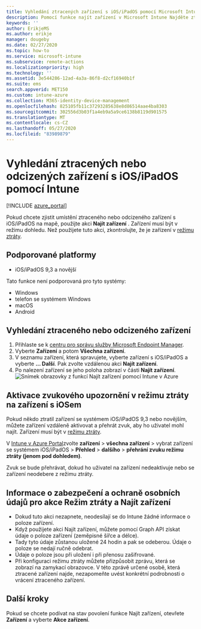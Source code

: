 ```yaml
---
title: Vyhledání ztracených zařízení s iOS/iPadOS pomocí Microsoft Intune – Azure | Microsoft Docs
description: Pomocí funkce najít zařízení v Microsoft Intune Najděte ztracená nebo odcizená zařízení s iOS/iPadOS. Získejte podrobnosti o zabezpečení a ochraně osobních údajů při používání akce Najít zařízení.
keywords: ''
author: ErikjeMS
ms.author: erikje
manager: dougeby
ms.date: 02/27/2020
ms.topic: how-to
ms.service: microsoft-intune
ms.subservice: remote-actions
ms.localizationpriority: high
ms.technology: ''
ms.assetid: 3e544286-12ad-4a3a-86f8-d2cf16940b1f
ms.suite: ems
search.appverid: MET150
ms.custom: intune-azure
ms.collection: M365-identity-device-management
ms.openlocfilehash: 825105fb11c37293285638e8d86514aae4ba8303
ms.sourcegitcommit: 302556d3b03f1a4eb9a5a9ce6138b8119d901575
ms.translationtype: MT
ms.contentlocale: cs-CZ
ms.lasthandoff: 05/27/2020
ms.locfileid: "83989879"
---
```

# <a name="locate-lost-or-stolen-iosipados-devices-with-intune"></a>Vyhledání ztracených nebo odcizených zařízení s iOS/iPadOS pomocí Intune

[!INCLUDE [azure_portal](../includes/azure_portal.md)]

Pokud chcete zjistit umístění ztraceného nebo odcizeného zařízení s iOS/iPadOS na mapě, použijte akci **Najít zařízení** . Zařízení musí být v režimu dohledu. Než použijete tuto akci, zkontrolujte, že je zařízení v [režimu ztráty](device-lost-mode.md).

## <a name="supported-platforms"></a>Podporované platformy

- iOS/iPadOS 9,3 a novější

Tato funkce není podporovaná pro tyto systémy: 
- Windows
- telefon se systémem Windows
- macOS
- Android

## <a name="locate-a-lost-or-stolen-device"></a>Vyhledání ztraceného nebo odcizeného zařízení

1. Přihlaste se k [centru pro správu služby Microsoft Endpoint Manager](https://go.microsoft.com/fwlink/?linkid=2109431).
3. Vyberte **Zařízení** a potom **Všechna zařízení**.
4. V seznamu zařízení, která spravujete, vyberte zařízení s iOS/iPadOS a vyberte **... Další**. Pak zvolte vzdálenou akci **Najít zařízení**.
5. Po nalezení zařízení se jeho poloha zobrazí v části **Najít zařízení**.
    ![Snímek obrazovky z funkcí Najít zařízení pomocí Intune v Azure](./media/device-locate/locate-device.png)


## <a name="activate-lost-mode-sound-alert-on-an-ios-device"></a>Aktivace zvukového upozornění v režimu ztráty na zařízení s iOSem

Pokud někdo ztratil zařízení se systémem iOS/iPadOS 9,3 nebo novějším, můžete zařízení vzdáleně aktivovat a přehrát zvuk, aby ho uživatel mohl najít. Zařízení musí být v [režimu ztráty](device-lost-mode.md).

V [Intune v Azure Portal](https://aka.ms/intuneportal)zvolte **zařízení**  >  **všechna zařízení** > vybrat zařízení se systémem iOS/iPadOS > **Přehled**  >  **dalšího**  >  **přehrání zvuku režimu ztráty (jenom pod dohledem)**.

Zvuk se bude přehrávat, dokud ho uživatel na zařízení nedeaktivuje nebo se zařízení neodebere z režimu ztráty.


## <a name="security-and-privacy-information-for-lost-mode-and-locate-device-actions"></a>Informace o zabezpečení a ochraně osobních údajů pro akce Režim ztráty a Najít zařízení
- Dokud tuto akci nezapnete, neodesílají se do Intune žádné informace o poloze zařízení.
- Když použijete akci Najít zařízení, můžete pomocí Graph API získat údaje o poloze zařízení (zeměpisné šířce a délce).
- Tady tyto údaje zůstanou uložené 24 hodin a pak se odeberou. Údaje o poloze se nedají ručně odebrat.
- Údaje o poloze jsou při uložení i při přenosu zašifrované.
- Při konfiguraci režimu ztráty můžete přizpůsobit zprávu, která se zobrazí na zamykací obrazovce. V této zprávě určené osobě, která ztracené zařízení najde, nezapomeňte uvést konkrétní podrobnosti o vrácení ztraceného zařízení.

## <a name="next-steps"></a>Další kroky

Pokud se chcete podívat na stav povolení funkce Najít zařízení, otevřete **Zařízení** a vyberte **Akce zařízení**.

